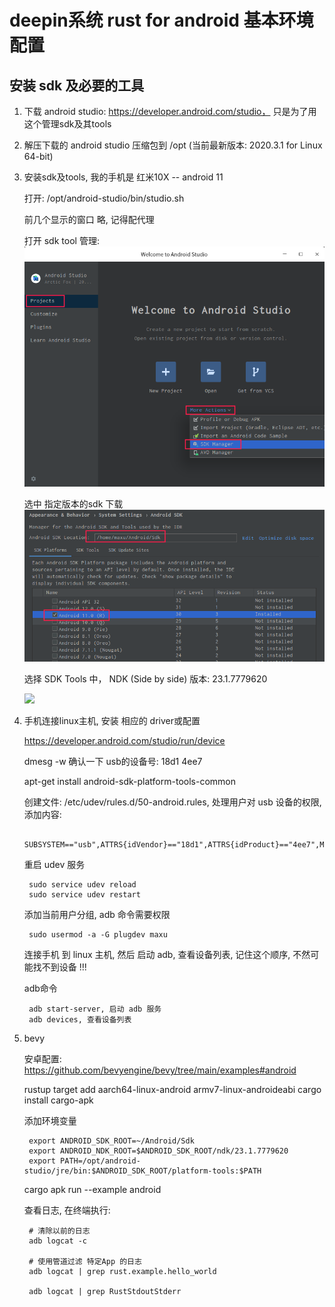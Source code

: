 # deepin系统 rust for android 基本环境配置

## 安装 sdk 及必要的工具

1. 下载 android studio: https://developer.android.com/studio， 只是为了用这个管理sdk及其tools

2. 解压下载的 android studio 压缩包到 /opt (当前最新版本: 2020.3.1 for Linux 64-bit)

3. 安装sdk及tools, 我的手机是 红米10X -- android 11
    
    打开: /opt/android-studio/bin/studio.sh

    前几个显示的窗口 略, 记得配代理

    打开 sdk tool 管理:
        ![](基本环境设置/2021-12-25-11-39-16.png)

    选中 指定版本的sdk 下载
        ![](基本环境设置/2021-12-25-11-41-03.png)

    选择 SDK Tools 中， 
        NDK (Side by side) 版本: 23.1.7779620

    ![](基本环境设置/2021-12-25-12-03-14.png)
    
4. 手机连接linux主机, 安装 相应的 driver或配置

    https://developer.android.com/studio/run/device

    dmesg -w 确认一下 usb的设备号: 18d1 4ee7

    apt-get install android-sdk-platform-tools-common

    创建文件: /etc/udev/rules.d/50-android.rules, 处理用户对 usb 设备的权限, 添加内容:

        SUBSYSTEM=="usb",ATTRS{idVendor}=="18d1",ATTRS{idProduct}=="4ee7",MODE="0666"

    重启 udev 服务

        sudo service udev reload
        sudo service udev restart

    添加当前用户分组, adb 命令需要权限

        sudo usermod -a -G plugdev maxu

    连接手机 到 linux 主机, 然后 启动 adb, 查看设备列表, 记住这个顺序, 不然可能找不到设备 !!!

    adb命令

        adb start-server, 启动 adb 服务
        adb devices, 查看设备列表

5. bevy

    安卓配置:
        https://github.com/bevyengine/bevy/tree/main/examples#android

    rustup target add aarch64-linux-android armv7-linux-androideabi
    cargo install cargo-apk

    添加环境变量

        export ANDROID_SDK_ROOT=~/Android/Sdk
        export ANDROID_NDK_ROOT=$ANDROID_SDK_ROOT/ndk/23.1.7779620
        export PATH=/opt/android-studio/jre/bin:$ANDROID_SDK_ROOT/platform-tools:$PATH

    cargo apk run --example android


    查看日志, 在终端执行:
        
        # 清除以前的日志
        adb logcat -c

        # 使用管道过滤 特定App 的日志
        adb logcat | grep rust.example.hello_world

        adb logcat | grep RustStdoutStderr
